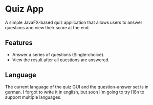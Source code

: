 # Quiz App

A simple JavaFX-based quiz application that allows users to answer questions and view their score at the end.

## Features
-  Answer a series of questions (Single-choice). 
-  View the result after all questions are answered.

## Language
The current language of the quiz GUI and the question-answer set is in german.
I forgot to write it in english, but soon I'm going to try I18n to support multiple languages.



